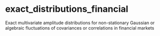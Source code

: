 # exact_distributions_financial
Exact multivariate amplitude distributions for non-stationary Gaussian or algebraic fluctuations of covariances or correlations in financial markets

